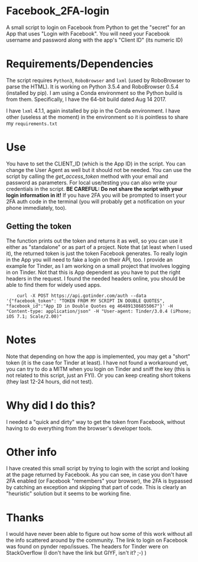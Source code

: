 # Facebook_2FA-login
A small script to login on Facebook from Python to get the "secret" for an App that uses "Login with Facebook". You will need your Facebook username and password along with the app's "Client ID" (its numeric ID)

# Requirements/Dependencies
The script requires `Python3`, `RoboBrowser` and `lxml` (used by RoboBrowser to parse the HTML). It is working on Python 3.5.4 and RoboBrowser 0.5.4 (installed by pip).
I am using a Conda environment so the Python build is from them.
Specifically, I have the 64-bit build dated Aug 14 2017.

I have `lxml` 4.1.1, again installed by pip in the Conda environment.
I have other (useless at the moment) in the environment so it is pointless to share my `requirements.txt`


# Use
You have to set the CLIENT_ID (which is the App ID) in the script. You can change the User Agent as well but it should not be needed. You can use the script by calling the *get_access_token* method with your email and password as parameters. For local use/testing you can also write your credentials in the script.
**BE CAREFUL: Do not share the script with your login information in it!**
If you have 2FA you will be prompted to insert your 2FA auth code in the terminal (you will probably get a notification on your phone immediately, too).
## Getting the token
The function prints out the token and returns it as well, so you can use it either as "standalone" or as part of a project.
Note that (at least when I used it), the returned token is just the token Facebook generates. To really login in the App you will need to fake a login on their API, too.
I provide an example for Tinder, as I am working on a small project that involves logging in on Tinder.
Not that this is App dependent as you have to put the right headers in the request.
I found the needed headers online, you should be able to find them for widely used apps.
```
    curl -X POST https://api.gotinder.com/auth --data '{"facebook_token": "TOKEN FROM MY SCRIPT IN DOUBLE QUOTES", "facebook_id":"App ID in Double Quotes eg 464891386855067"}' -H "Content-type: application/json" -H "User-agent: Tinder/3.0.4 (iPhone; iOS 7.1; Scale/2.00)"
```
# Notes
Note that depending on how the app is implemented, you may get a "short" token (it is the case for Tinder at least). I have not found a workaround yet, you can try to do a MITM when you login on Tinder and sniff the key (this is not related to this script, just an FYI). Or you can keep creating short tokens (they last 12-24 hours, did not test).



# Why did I do this?
I needed a "quick and dirty" way to get the token from Facebook, without having to do everything from the browser's developer tools.

# Other info
I have created this small script by trying to login with the script and looking at the page returned by Facebook. As you can see, in case you don't have 2FA enabled (or Facebook "remembers" your browser), the 2FA is bypassed by catching an exception and skipping that part of code. This is clearly an "heuristic" solution but it seems to be working fine.

# Thanks
I would have never been able to figure out how some of this work without all the info scattered around by the community.
The link to login on Facebook was found on pynder repo/issues. The headers for Tinder were on StackOverflow (I don't have the link but GIYF, isn't it? ;-) )
